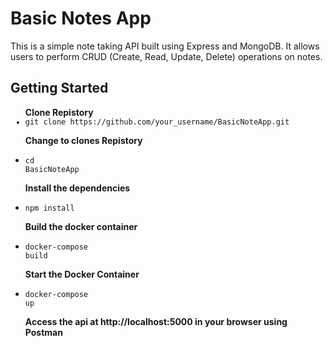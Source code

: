 <h1>Basic Notes App</h1>
<p>This is a simple note taking API built using Express and MongoDB. It allows users to perform CRUD (Create, Read, Update, Delete) operations on notes.</p>

<h2>Getting Started</h2>
<ul>
  <b>Clone Repistory</b>
  <code><li>git clone https://github.com/your_username/BasicNoteApp.git</li></code>
 
  <b>Change to clones Repistory</b>
  <code><li>cd BasicNoteApp</li></code>
  
  <b>Install the dependencies</b>
  <code><li>npm install</b></code>
  
  <b>Build the docker container</b>
  <code><li>docker-compose build</li></code>
 
  <b>Start the Docker Container</b>
  <code><li>docker-compose up</li></code>
  
  <b>Access the api at http://localhost:5000 in your browser using Postman</b>
 
</ul>
